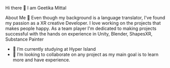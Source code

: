 Hi there 👋 I am Geetika Mittal

About Me 💫
Even though my background is a language translator, I've found my passion as a XR creative Developer. I love working on the projects that makes people happy. As a team player I'm dedicated to making projects successful with the hands on experience in Unity, Blender, ShapesXR, Substance Painter


- 🔭 I’m currently studying at Hyper Island
- 👯 I’m looking to collaborate on any project as my main goal is to learn more and have experience.
